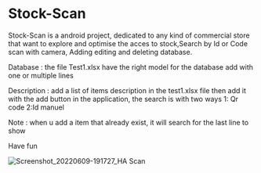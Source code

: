 # Stock-Scan
Stock-Scan is a android project, dedicated to any kind of commercial store that want to explore and optimise the acces to stock,Search by Id or Code scan with camera, Adding editing and deleting database.

Database : the file Test1.xlsx have the right model for the database add with one or multiple lines

Description : add a list of items description in the test1.xlsx file then add it with the add button in the application, the search is with two ways 1: Qr code 2:Id manuel

Note : when u add a item that already exist, it will search for the last line to show

Have fun

![Screenshot_20220609-191727_HA Scan](https://user-images.githubusercontent.com/102600519/172917083-8680200f-0669-4a54-a6b9-6b17845c4c0b.jpg)
